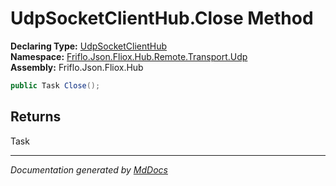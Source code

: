 ﻿<!--  
  <auto-generated>   
    The contents of this file were generated by a tool.  
    Changes to this file may be list if the file is regenerated  
  </auto-generated>   
-->

# UdpSocketClientHub.Close Method

**Declaring Type:** [UdpSocketClientHub](../index.md)  
**Namespace:** [Friflo.Json.Fliox.Hub.Remote.Transport.Udp](../../index.md)  
**Assembly:** Friflo.Json.Fliox.Hub

```csharp
public Task Close();
```

## Returns

Task

___

*Documentation generated by [MdDocs](https://github.com/ap0llo/mddocs)*
